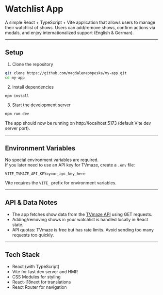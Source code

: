# Watchlist App

A simple React + TypeScript + Vite application that allows users to manage their watchlist of shows. Users can add/remove shows, confirm actions via modals, and enjoy internationalized support (English & German).

---

## Setup

1. Clone the repository

```bash
git clone https://github.com/magdalenapopeska/my-app.git
cd my-app
```

2. Install dependencies

```bash
npm install
```

3. Start the development server

```bash
npm run dev
```

The app should now be running on http://localhost:5173 (default Vite dev server port).

---

## Environment Variables

No special environment variables are required.  
If you later need to use an API key for TVmaze, create a `.env` file:

```env
VITE_TVMAZE_API_KEY=your_api_key_here
```

Vite requires the `VITE_` prefix for environment variables.

---

## API & Data Notes

- The app fetches show data from the [TVmaze API](https://www.tvmaze.com/api) using GET requests.  
- Adding/removing shows in your watchlist is handled locally in React state.  
- API quotas: TVmaze is free but has rate limits. Avoid sending too many requests too quickly.

---

## Tech Stack

- React (with TypeScript)  
- Vite for fast dev server and HMR  
- CSS Modules for styling  
- React-i18next for translations  
- React Router for navigation

